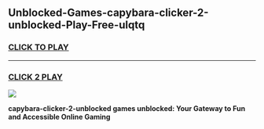 
## Unblocked-Games-capybara-clicker-2-unblocked-Play-Free-ulqtq
<h3>
<a href="https://premium76.site?title=capybara-clicker-2-unblocked&ref=18A1">CLICK TO PLAY</a></h3>
<hr>

<h3>
<a href="https://premium76.site?title=capybara-clicker-2-unblocked&ref=18A1">CLICK 2 PLAY</a>
  
</h3>

<a href="https://premium76.site?title=capybara-clicker-2-unblocked&ref=18A1"><img src="https://clearcache.store/games.png"></a>


**capybara-clicker-2-unblocked games unblocked: Your Gateway to Fun and Accessible Online Gaming**
